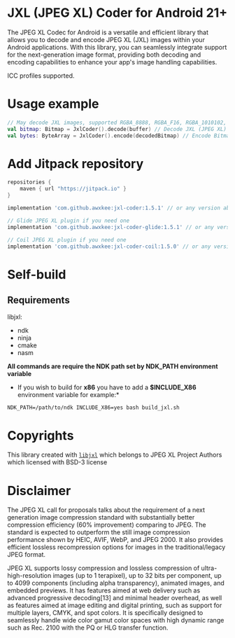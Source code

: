 # JXL (JPEG XL) Coder for Android 21+

The JPEG XL Codec for Android is a versatile and efficient library that allows you to decode and encode JPEG XL (JXL) images within your Android applications. With this library, you can seamlessly integrate support for the next-generation image format, providing both decoding and encoding capabilities to enhance your app's image handling capabilities.

ICC profiles supported.

# Usage example

```kotlin
// May decode JXL images, supported RGBA_8888, RGBA_F16, RGBA_1010102, RGB_565
val bitmap: Bitmap = JxlCoder().decode(buffer) // Decode JXL (JPEG XL) from ByteArray
val bytes: ByteArray = JxlCoder().encode(decodedBitmap) // Encode Bitmap to JXL (JPEG XL)
```

# Add Jitpack repository

```groovy
repositories {
    maven { url "https://jitpack.io" }
}
```

```groovy
implementation 'com.github.awxkee:jxl-coder:1.5.1' // or any version above picker from release tags

// Glide JPEG XL plugin if you need one
implementation 'com.github.awxkee:jxl-coder-glide:1.5.1' // or any version above picker from release tags

// Coil JPEG XL plugin if you need one
implementation 'com.github.awxkee:jxl-coder-coil:1.5.0' // or any version above picker from release tags
```

# Self-build

## Requirements

libjxl:

- ndk
- ninja
- cmake
- nasm

**All commands are require the NDK path set by NDK_PATH environment variable**

* If you wish to build for **x86** you have to add a **$INCLUDE_X86** environment variable for
  example:*

```shell
NDK_PATH=/path/to/ndk INCLUDE_X86=yes bash build_jxl.sh
```

# Copyrights

This library created with [`libjxl`](https://github.com/libjxl/libjxl/tree/main) which belongs to JPEG XL Project
Authors which licensed with BSD-3 license

# Disclaimer

The JPEG XL call for proposals talks about the requirement of a next generation image compression standard with substantially better compression efficiency (60% improvement) comparing to JPEG. The standard is expected to outperform the still image compression performance shown by HEIC, AVIF, WebP, and JPEG 2000. It also provides efficient lossless recompression options for images in the traditional/legacy JPEG format.

JPEG XL supports lossy compression and lossless compression of ultra-high-resolution images (up to 1 terapixel), up to 32 bits per component, up to 4099 components (including alpha transparency), animated images, and embedded previews. It has features aimed at web delivery such as advanced progressive decoding[13] and minimal header overhead, as well as features aimed at image editing and digital printing, such as support for multiple layers, CMYK, and spot colors. It is specifically designed to seamlessly handle wide color gamut color spaces with high dynamic range such as Rec. 2100 with the PQ or HLG transfer function. 
